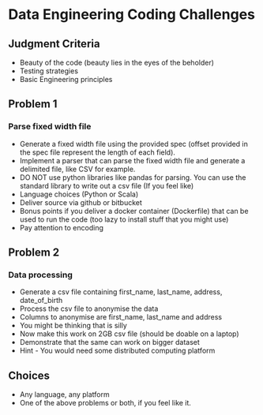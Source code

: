# Data Engineering Coding Challenges

## Judgment Criteria

- Beauty of the code (beauty lies in the eyes of the beholder)
- Testing strategies
- Basic Engineering principles

## Problem 1

### Parse fixed width file

- Generate a fixed width file using the provided spec (offset provided in the spec file represent the length of each field).
- Implement a parser that can parse the fixed width file and generate a delimited file, like CSV for example.
- DO NOT use python libraries like pandas for parsing. You can use the standard library to write out a csv file (If you feel like)
- Language choices (Python or Scala)
- Deliver source via github or bitbucket
- Bonus points if you deliver a docker container (Dockerfile) that can be used to run the code (too lazy to install stuff that you might use)
- Pay attention to encoding

## Problem 2

### Data processing

- Generate a csv file containing first_name, last_name, address, date_of_birth
- Process the csv file to anonymise the data
- Columns to anonymise are first_name, last_name and address
- You might be thinking  that is silly
- Now make this work on 2GB csv file (should be doable on a laptop)
- Demonstrate that the same can work on bigger dataset
- Hint - You would need some distributed computing platform

## Choices

- Any language, any platform
- One of the above problems or both, if you feel like it.
